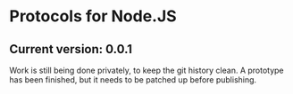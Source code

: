 # Protocols for Node.JS
## Current version: 0.0.1

Work is still being done privately, to keep the git history clean.
A prototype has been finished, but it needs to be patched up before publishing.